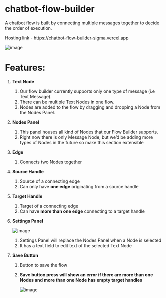 # chatbot-flow-builder

A chatbot flow is built by connecting multiple messages together to decide the order of execution. 

Hosting link - https://chatbot-flow-builder-sigma.vercel.app

![image](https://github.com/mahendrjy/chatbot-flow-builder/assets/31067376/39ad9b8c-d8ae-41a6-a20b-80aac4f8c890)


# Features:

1. **Text Node** 
    1. Our flow builder currently supports only one type of message (i.e Text Message).
    2. There can be multiple Text Nodes in one flow.
    3. Nodes are added to the flow by dragging and dropping a Node from the Nodes Panel.
2. **Nodes Panel** 
    1. This panel houses all kind of Nodes that our Flow Builder supports.
    2. Right now there is only Message Node, but we’d be adding more types of Nodes in the future so make this section extensible 
3. **Edge**
    1. Connects two Nodes together
4. **Source Handle**
    1. Source of a connecting edge 
    2. Can only have **one edge** originating from a source handle
5. **Target Handle** 
    1. Target of a connecting edge
    2. Can have **more than one edge** connecting to a target handle 
6. **Settings Panel**
    
    ![image](https://github.com/mahendrjy/chatbot-flow-builder/assets/31067376/c9fa105c-e01b-45fd-9faf-4c83262efb79)

    
    1. Settings Panel will replace the Nodes Panel when a Node is selected
    2. It has a text field to edit text of the selected Text Node
7. **Save Button**
    1. Button to save the flow 
    2. **Save button press will show an error if there are more than one Nodes and more than one Node has empty target handles** 
        
       ![image](https://github.com/mahendrjy/chatbot-flow-builder/assets/31067376/033bfae2-23bc-48a3-a454-5438a8258949)
